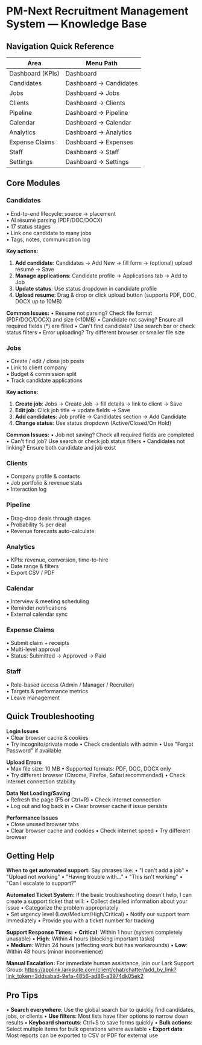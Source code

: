 # PM-Next Recruitment Management System — Knowledge Base

## Navigation Quick Reference

| Area | Menu Path |
|------|-----------|
| Dashboard (KPIs) | Dashboard |
| Candidates | Dashboard → Candidates |
| Jobs | Dashboard → Jobs |
| Clients | Dashboard → Clients |
| Pipeline | Dashboard → Pipeline |
| Calendar | Dashboard → Calendar |
| Analytics | Dashboard → Analytics |
| Expense Claims | Dashboard → Expenses |
| Staff | Dashboard → Staff |
| Settings | Dashboard → Settings |

## Core Modules

### Candidates
• End-to-end lifecycle: source → placement  
• AI résumé parsing (PDF/DOC/DOCX)  
• 17 status stages  
• Link one candidate to many jobs  
• Tags, notes, communication log

**Key actions:**  
1. **Add candidate**: Candidates → Add New → fill form → (optional) upload résumé → Save  
2. **Manage applications**: Candidate profile → Applications tab → Add to Job  
3. **Update status**: Use status dropdown in candidate profile
4. **Upload resume**: Drag & drop or click upload button (supports PDF, DOC, DOCX up to 10MB)

**Common Issues:**
• Resume not parsing? Check file format (PDF/DOC/DOCX) and size (<10MB)
• Candidate not saving? Ensure all required fields (*) are filled
• Can't find candidate? Use search bar or check status filters
• Error uploading? Try different browser or smaller file size

### Jobs
• Create / edit / close job posts  
• Link to client company  
• Budget & commission split  
• Track candidate applications

**Key actions:**  
1. **Create job**: Jobs → Create Job → fill details → link to client → Save  
2. **Edit job**: Click job title → update fields → Save
3. **Add candidates**: Job profile → Candidates section → Add Candidate
4. **Change status**: Use status dropdown (Active/Closed/On Hold)

**Common Issues:**
• Job not saving? Check all required fields are completed
• Can't find job? Use search or check job status filters
• Candidates not linking? Ensure both candidate and job exist

### Clients
• Company profile & contacts  
• Job portfolio & revenue stats  
• Interaction log

### Pipeline
• Drag-drop deals through stages  
• Probability % per deal  
• Revenue forecasts auto-calculate

### Analytics
• KPIs: revenue, conversion, time-to-hire  
• Date range & filters  
• Export CSV / PDF

### Calendar
• Interview & meeting scheduling  
• Reminder notifications  
• External calendar sync

### Expense Claims
• Submit claim + receipts  
• Multi-level approval  
• Status: Submitted → Approved → Paid

### Staff
• Role-based access (Admin / Manager / Recruiter)  
• Targets & performance metrics  
• Leave management

## Quick Troubleshooting

**Login Issues**  
• Clear browser cache & cookies  
• Try incognito/private mode
• Check credentials with admin
• Use "Forgot Password" if available

**Upload Errors**  
• Max file size: 10 MB
• Supported formats: PDF, DOC, DOCX only  
• Try different browser (Chrome, Firefox, Safari recommended)
• Check internet connection stability

**Data Not Loading/Saving**  
• Refresh the page (F5 or Ctrl+R)
• Check internet connection  
• Log out and log back in
• Clear browser cache if issue persists

**Performance Issues**  
• Close unused browser tabs  
• Clear browser cache and cookies
• Check internet speed
• Try different browser

## Getting Help

**When to get automated support:**
Say phrases like:
• "I can't add a job"
• "Upload not working" 
• "Having trouble with..."
• "This isn't working"
• "Can I escalate to support?"

**Automated Ticket System:**
If the basic troubleshooting doesn't help, I can create a support ticket that will:
• Collect detailed information about your issue
• Categorize the problem appropriately  
• Set urgency level (Low/Medium/High/Critical)
• Notify our support team immediately
• Provide you with a ticket number for tracking

**Support Response Times:**
• **Critical**: Within 1 hour (system completely unusable)
• **High**: Within 4 hours (blocking important tasks)  
• **Medium**: Within 24 hours (affecting work but has workarounds)
• **Low**: Within 48 hours (minor inconvenience)

**Manual Escalation:**
For immediate human assistance, join our Lark Support Group: 
https://applink.larksuite.com/client/chat/chatter/add_by_link?link_token=3ddsabad-9efa-4856-ad86-a3974dk05ek2

## Pro Tips
• **Search everywhere**: Use the global search bar to quickly find candidates, jobs, or clients
• **Use filters**: Most lists have filter options to narrow down results
• **Keyboard shortcuts**: Ctrl+S to save forms quickly
• **Bulk actions**: Select multiple items for bulk operations where available
• **Export data**: Most reports can be exported to CSV or PDF for external use 